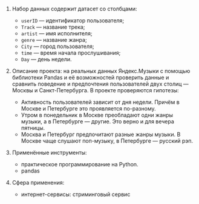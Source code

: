 1. Набор данных содержит датасет со столбцами: 
      - `userID` — идентификатор пользователя;
      - `Track` — название трека;
      - `artist` — имя исполнителя;
      - `genre` — название жанра;
      - `City` — город пользователя;
      - `time` — время начала прослушивания;
      - `Day` — день недели.

2.  Описание проекта: на реальных данных Яндекс.Музыки c помощью библиотеки Pandas и её возможностей проверить данные и сравнить поведение и предпочтения пользователей двух столиц — Москвы  и Санкт-Петербурга.
   В проекте проверяются гипотезы:
      - Активность пользователей зависит от дня недели. Причём в Москве и Петербурге это проявляется по-разному.
      - Утром в понедельник в Москве преобладают одни жанры музыки, а в Петербурге — другие. Это верно и для вечера пятницы.
      - Москва и Петербург предпочитают разные жанры музыки. В Москве чаще слушают поп-музыку, в Петербурге — русский рэп.

3. Применённые инструменты:
      - практическое программирование на Python.
      - pandas

4. Сфера применения:
      - интернет-сервисы: стриминговый сервис
